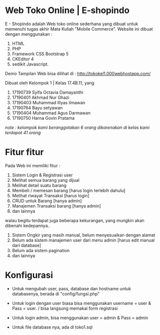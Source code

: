 # Web Toko Online | E-shopindo
E - Shopindo adalah Web toko online sederhana yang dibuat untuk memenuhi tugas akhir Mata Kuliah "Mobile Commerce". 
Website ini dibuat dengan menggunakan :
  1. HTML 
  2. PHP  
  3. Framework CSS Bootstrap 5 
  4. CKEditor 4
  5. sedikit Javascript. 

Demo Tampilan Web bisa dilihat di : http://tokokel1.000webhostapp.com/

Dibuat oleh Kelompok 1 | Kelas 17.4B.11, yang 
  1. 17190739 Syifa Octavia Damayanthi
  2. 17190401 Akhmad Nur Ghazi
  3. 17190403 Muhammad Illyas ilmawan
  4. 17190764 Bayu setyawan
  5. 17190404 Muhammad Agus Darmawan
  6. 17190750 Harna Govin Pratama
 
*note : kelompok kami beranggotakan 6 orang dikarenakan di kelas kami terdapat 41 orang*

# Fitur fitur
Pada Web ini memiliki fitur :
  1. Sistem Login & Registrasi user
  2. Melihat semua barang yang dijual
  3. Melihat detail suatu barang
  4. Membeli / memesan barang [harus login terlebih dahulu]
  5. Melihat riwayat Transaksi [harus login]
  6. CRUD untuk Barang [hanya admin]
  7. Manajemen Transaksi barang [hanya admin]
  8. dan lainnya
  
  
walau begitu terdapat juga beberapa kekurangan, yang mungkin akan dibenahi kedepannya..
  1. Sistem Ongkir yang masih manual, belum menyesuaikan dengan alamat
  2. Belum ada sistem manajemen user dari menu admin [harus edit manual dari database]
  3. Belum ada sistem pagination
  4. dan lainnya

# Konfigurasi
* Untuk mengubah user, pass, database dan hostname untuk databasenya, berada di "config/fungsi.php"
* Untuk login dengan user biasa bisa menggunakan username = user & Pass = user. / bisa langsung memakai form registrasi
* Untuk login admin, bisa menggunakan user = admin & Pass = admin

* Untuk file database nya, ada di toko1.sql



